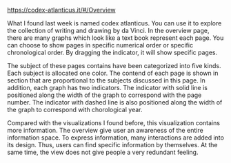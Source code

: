 https://codex-atlanticus.it/#/Overview

What I found last week is named codex atlanticus. You can use it to explore the collection of writing and drawing by da Vinci. In the overview page, there are many graphs which look like a text book represent each page. You can choose to show pages in specific numerical order or specific chronological order. By dragging the indicator, it will show specific pages.

The subject of these pages contains have been categorized into five kinds. Each subject is allocated one color. The contend of each page is shown in section that are proportional to the subjects discussed in this page. In addition, each graph has two indicators. The indicator with solid line is positioned along the width of the graph to correspond with the page number. The indicator with dashed line is also positioned along the width of the graph to correspond with chorological year.

Compared with the visualizations I found before, this visualization contains more information. The overview give user an awareness of the entire information space. To express information, many interactions are added into its design. Thus, users can find specific information by themselves. At the same time, the view does not give people a very redundant feeling.

